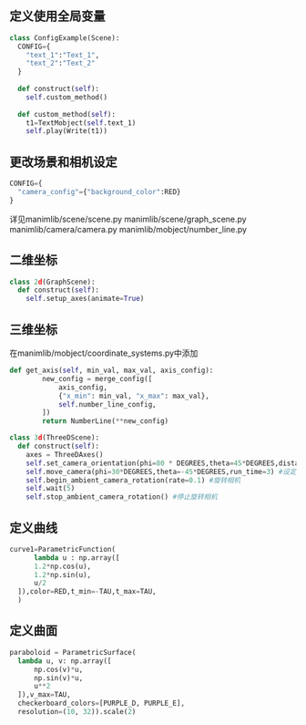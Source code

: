 ## 定义使用全局变量
```python
class ConfigExample(Scene):
  CONFIG={
    "text_1":"Text_1",
    "text_2":"Text_2"
  }
  
  def construct(self):
    self.custom_method()
    
  def custom_method(self):
    t1=TextMobject(self.text_1)
    self.play(Write(t1))
```

## 更改场景和相机设定
```python
CONFIG={
  "camera_config"={"background_color":RED}
}
```
详见manimlib/scene/scene.py
manimlib/scene/graph_scene.py
manimlib/camera/camera.py
manimlib/mobject/number_line.py

## 二维坐标
```python
class 2d(GraphScene):
  def construct(self):
    self.setup_axes(animate=True)
```

## 三维坐标
在manimlib/mobject/coordinate_systems.py中添加
```python
def get_axis(self, min_val, max_val, axis_config):
        new_config = merge_config([
            axis_config,
            {"x_min": min_val, "x_max": max_val},
            self.number_line_config,
        ])
        return NumberLine(**new_config)
```

```python
class 3d(ThreeDScene):
  def construct(self):
    axes = ThreeDAxes()
    self.set_camera_orientation(phi=80 * DEGREES,theta=45*DEGREES,distance=6,gamma=30*DEGREES)
    self.move_camera(phi=30*DEGREES,theta=-45*DEGREES,run_time=3) #设定相机角度
    self.begin_ambient_camera_rotation(rate=0.1) #旋转相机
    self.wait(5)
    self.stop_ambient_camera_rotation() #停止旋转相机
```

## 定义曲线
```python
curve1=ParametricFunction(
      lambda u : np.array([
      1.2*np.cos(u),
      1.2*np.sin(u),
      u/2
  ]),color=RED,t_min=-TAU,t_max=TAU,
  )
```

## 定义曲面
```python
paraboloid = ParametricSurface(
  lambda u, v: np.array([
      np.cos(v)*u,
      np.sin(v)*u,
      u**2
  ]),v_max=TAU,
  checkerboard_colors=[PURPLE_D, PURPLE_E],
  resolution=(10, 32)).scale(2)
  ```
